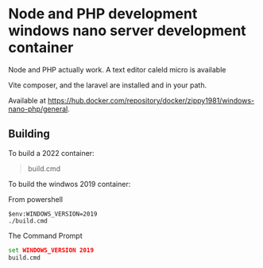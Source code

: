 # Node and PHP development windows nano server development container

Node and PHP actually work. A text editor caleld micro is available

Vite composer, and the laravel are installed and in your path.

Available at <https://hub.docker.com/repository/docker/zippy1981/windows-nano-php/general>.

## Building

To build a 2022 container:

> build.cmd

To build the windwos 2019 container:

From powershell

```pwsh
$env:WINDOWS_VERSION=2019
./build.cmd
```

The Command Prompt

```cmd
set WINDOWS_VERSION 2019
build.cmd
```
